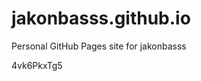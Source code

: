 # jakonbasss.github.io
Personal GitHub Pages site for jakonbasss

























4vk6PkxTg5
